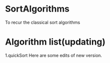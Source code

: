 # SortAlgorithms
To recur the classical sort algorithms
# Algorithm list(updating)
1.quickSort
Here are some edits of new version.
